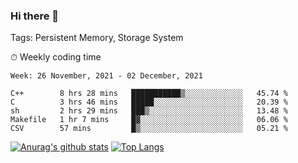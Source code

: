 ### Hi there 👋

Tags: Persistent Memory, Storage System

<!--

[![Anurag's github stats](https://github-readme-stats.vercel.app/api?username=wwyf)](https://github.com/anuraghazra/github-readme-stats)

[![Anurag's github stats](https://github-readme-stats.vercel.app/api?username=wwyf&count_private=true)](https://github.com/anuraghazra/github-readme-stats)


[![Top Langs](https://github-readme-stats.vercel.app/api/top-langs/?username=wwyf&count_private=true&&hide=jupyter%20notebook,html)](https://github.com/anuraghazra/github-readme-stats)



-->


⏱ Weekly coding time

<!--START_SECTION:waka-->
```text
Week: 26 November, 2021 - 02 December, 2021

C++        8 hrs 28 mins   ███████████▒░░░░░░░░░░░░░   45.74 % 
C          3 hrs 46 mins   █████░░░░░░░░░░░░░░░░░░░░   20.39 % 
sh         2 hrs 29 mins   ███▒░░░░░░░░░░░░░░░░░░░░░   13.48 % 
Makefile   1 hr 7 mins     █▓░░░░░░░░░░░░░░░░░░░░░░░   06.06 % 
CSV        57 mins         █▒░░░░░░░░░░░░░░░░░░░░░░░   05.21 % 
```
<!--END_SECTION:waka-->



[![Anurag's github stats](https://github-readme-stats.vercel.app/api?username=wwyf&count_private=true&show_icons=true&hide_border=true)](https://github.com/anuraghazra/github-readme-stats) [![Top Langs](https://github-readme-stats.vercel.app/api/top-langs/?username=wwyf&count_private=true&hide=jupyter%20notebook,html,OpenEdge%20ABL&langs_count=10&layout=compact&hide_border=true)](https://github.com/anuraghazra/github-readme-stats)

<!--

[![willianrod's wakatime stats](https://github-readme-stats.vercel.app/api/wakatime?username=wwyf)](https://github.com/anuraghazra/github-readme-stats)


-->
